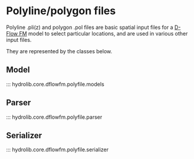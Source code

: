# Polyline/polygon files
Polyline .pli(z) and polygon .pol files are basic spatial input files 
for a [D-Flow FM](glossary.md#d-flow-fm) model to select particular locations,
and are used in various other input files.

They are represented by the classes below.

## Model
::: hydrolib.core.dflowfm.polyfile.models

## Parser
::: hydrolib.core.dflowfm.polyfile.parser

## Serializer
::: hydrolib.core.dflowfm.polyfile.serializer